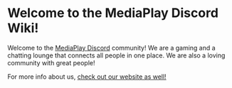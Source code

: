 # Welcome to the MediaPlay Discord Wiki!

Welcome to the [MediaPlay Discord](https://mediaplay-discord.github.io/community/) community! We are a gaming and a chatting lounge that connects all people in one place. We are also a loving community with great people!  

For more info about us, [check out our website as well!](https://mediaplay-discord.github.io/)
